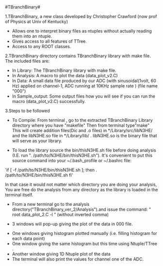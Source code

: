#TBranchBinary#

1.TBranchBinary, a new class developed by Christopher Crawford (now prof of Physics at Univ of Kentucky)

   * Allows one to interpret binary files as ntuples without actually reading them into an ntuple.
   * Gives access to all features of TTree.
   * Access to any ROOT classes.


2.TBranchBinary directory contains TBranchBinary library with make file.
The included files are:
 * In Library: The TBranchBinary library with make file.
 * In Analysis: A macro to plot the data (data_plot_v2.C)
 * In Data: A small data file produced by our ADC (with sinusoidal(1volt, 60 Hz) applied on channel-1, ADC running at 10KHz sample rate ) (file name "000")
 * In Sample_output: Some output files how you will see if you can run the macro (data_plot_v2.C) successfully.


3.Steps to be followed
* To Compile:
From terminal , go to the extracted TBranchBinary Library directory where you have "makefile"
Then from terminal type"make"
This will create addition files(Dic and .o files) in */Library/src/libN3HE/ and the libN3HE.so file in */Library/lib/ .
libN3HE.so is the binary file that will serve as your library.


* To load the library source the bin/thisN3HE.sh file before doing analysis (I.E. run ". /path/to/N3HE/bin/thisN3HE.sh").  It's convenient to put this source command into your ~/.bash_profile or ~/.bashrc file:

 
'if [ -f /path/to/N3HE/bin/thisN3HE.sh ]; then
        . /path/to/N3HE/bin/thisN3HE.sh
fi'

In that case it would not matter which directory you are doing your analysis, You are free do the analysis from any directory as the library is loaded in the terminal itself.

* From a new terminal go to the analysis directory("TBranchBinary_ver_2/Analysis").and issue the command:
" root data_plot_2.C  -l " (without inverted comma)

* 3 windows will pop-up giving the plot of the data in 000 file.
- One windows giving histogram plotted manually (i.e. filling histogram for each data point)
- One window giving the same histogram but this time using Ntuple/TTree .
- Another window giving 1D Ntuple plot of the data
- The terminal will also print the values for channel one of the ADC.


